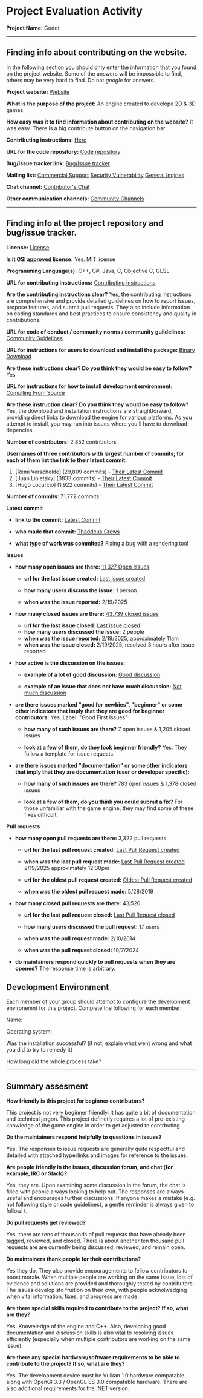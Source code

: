 # Project Evaluation Activity



__Project Name:__ Godot


---

## Finding info about contributing on the website.

In the following section you should only enter the information that you
found on the project website. Some of the answers will be impossible to find, others
may be very hard to find. Do not _google_ for answers.

__Project website:__ [Website](https://godotengine.org/)


__What is the purpose of the project:__ An engine created to develope 2D & 3D games.


__How easy was it to find information about contributing on the website?__ It was easy. There is a big contribute button on the navigation bar.


__Contributing instructions:__ [Here](https://docs.godotengine.org/en/stable/contributing/how_to_contribute.html) 

__URL for the code repository:__ [Code repository](https://github.com/godot-proposals-viewer/godot-proposals-viewer.github.io)

__Bug/Issue tracker link:__ [Bug/Issue tracker](https://github.com/godotengine/godot/issues)

__Mailing list:__ [Commercial Support](support@godotengine.org) [Security Vulnerability](security@godotengine.org) [General Inqiries](contact@godotengine.org)

__Chat channel:__ [Contributor's Chat](https://chat.godotengine.org/home) 

__Other communication channels:__ [Community Channels](https://godotengine.org/community/)

---

## Finding info at the project repository and bug/issue tracker.

__License:__ [License](https://github.com/godotengine/godot/blob/master/LICENSE.txt)

__Is it [OSI approved](https://opensource.org/licenses/alphabetical) license:__ Yes. MIT license

__Programming Language(s):__ C++, C#, Java, C, Objective C, GLSL

__URL for contributing instructions:__ [Contributing instructions](https://github.com/godotengine/godot/blob/master/CONTRIBUTING.md)

__Are the contributing instructions clear?__ Yes, the contributing instructions are comprehensive and provide detailed guidelines on how to report issues, propose features, and submit pull requests. They also include information on coding standards and best practices to ensure consistency and quality in contributions.


__URL for code of conduct / community norms / community guildelines:__  [Community Guidelines](https://godotengine.org/code-of-conduct/)

__URL for instructions for users to download and install the package:__  [Binary Download](https://godotengine.org/download)


__Are these instructions clear? Do you think they would be easy to follow?__ Yes


__URL for instructions for how to install development environment:__  [Compiling From Source](https://docs.godotengine.org/en/latest/contributing/development/compiling/)


__Are these instruction clear? Do you think they would be easy to follow?__ Yes, the download and installation instructions are straightforward, providing direct links to download the engine for various platforms. As you attempt to install, you may run into issues where you'll have to download depencies.


__Number of contributors:__ 2,852 contributors


__Usernames of three contributors with largest number of commits; for
each of them list the link to their latest commit__:

1. [Rémi Verschelde] (29,809 commits) - [Their Latest Commit](https://github.com/godotengine/godot/commit/93d270693079ea7802c9e1334a2e0ecd8529eeed)
2. [Juan Linietsky] (3833 commits) - [Their Latest Commit](https://github.com/godotengine/godot/commit/2ac562cdf8366876381902a0667fec704e357495)
3. [Hugo Locurcio] (1,922 commits) - [Their Latest Commit](https://github.com/godotengine/godot/commit/4905d033e5067cf96b34e26c72e62d8387141eed)


__Number of commits:__ 71,772  commits

__Latest commit__ 

- __link to the commit:__ [Latest Commit](https://github.com/godotengine/godot/pull/103017)

- __who made that commit:__ [Thaddeus Crews](https://github.com/Repiteo)

- __what type of work was commited?__ Fixing a bug with a rendering tool


__Issues__

- __how many open issues are there:__ [11,327 Open Issues](https://github.com/godotengine/godot/issues)

    - __url for the last issue created:__ [Last issue created](https://github.com/godotengine/godot/issues/103045)

    - __how many users discuss the issue:__ 1 person
    
    - __when was the issue reported:__ 2/19/2025
    

- __how many closed issues are there:__ [43,739 closed issues](https://github.com/godotengine/godot/issues?q=is%3Aissue%20state%3Aclosed)
    - __url for the last issue closed:__ [Last issue closed](https://github.com/godotengine/godot/issues/103040)
    - __how many users discussed the issue:__ 2 people
    - __when was the issue reported:__ 2/19/2025, approximately 11am
    - __when was the issue closed:__ 2/19/2025, resolved 3 hours after issue reported

- __how active is the discussion on the issues:__ 

    - __example of a lot of good discussion:__ [Good discussion](https://github.com/godotengine/godot/issues/21789)
    
    - __example of an issue that does not have much discussion:__ [Not much discussion](https://github.com/godotengine/godot/issues/23052)



- __are there issues marked "good for newbies", "beginner" or some other indicators that imply that they are good for beginner contributors:__ Yes. Label: "Good First Issues"

    - __how many of such issues are there?__ 7 open issues & 1,205 closed issues
    
    - __look at a few of them, do they look beginner friendly?__ Yes. They follow a template for issue requests.



- __are there issues marked "documentation" or some other indicators that imply that they are documentation (user or developer specific):__ 

    - __how many of such issues are there?__ 783 open issues & 1,378 closed issues
    
    - __look at a few of them, do you think you could submit a fix?__ For those unfamiliar with the game engine, they may find some of these fixes difficult.



__Pull requests__

- __how many open pull requests are there:__ 3,322 pull requests

    - __url for the last pull request created:__ [Last Pull Request created](https://github.com/godotengine/godot/pull/103044)
    
    - __when was the last pull request made:__ [Last Pull Request created](https://github.com/godotengine/godot/pull/103044) 2/19/2025 approximately 12:30pm

    - __url for the oldest pull request created:__ [Oldest Pull Request created](https://github.com/godotengine/godot/pull/29268)
    
    - __when was the oldest pull request made:__ 5/28/2019

- __how many closed pull requests are there:__ 43,520

    - __url for the last pull request closed:__ [Last Pull Request closed](https://github.com/godotengine/godot/pull/7)
    
    - __how many users discussed the pull request:__ 17 users
    
    - __when was the pull request made:__  2/10/2014
    
    - __when was the pull request closed:__ 10/7/2024
    

- __do maintainers respond quickly to pull requests when they are opened?__ The response time is arbitrary.


## Development Environment 

Each member of your group should attempt to configure the development environemnt 
for this project. Complete the following for each member:

Name: 

Operating system: 

Was the installation successful? (if not, explain what went wrong and 
what you did to try to remedy it)

How long did the whole process take? 


---


## Summary assesment
__How friendly is this project for beginner contributors?__

This project is not very beginner friendly. It has quite a bit of documentation and technical jargon. This project definetly requires a lot of pre-existing knowledge of the game engine in order to get adjusted to contrbuting.


__Do the maintainers respond helpfully to questions in issues?__

Yes. The responses to issue requests are generally quite respectful and detailed with attached hyperlinks and images for reference to the issues.

__Are people friendly in the issues, discussion forum, and chat (for example, IRC or Slack)?__

Yes, they are. Upon examining some discussion in the forum, the chat is filled with people always looking to help out. The responses are always useful and encourages further discussions. If anyone makes a mistake (e.g. not following style or code guidelines), a gentle reminder is always given to followi t.


__Do pull requests get reviewed?__

Yes, there are tens of thousands of pull requests that have already been tagged, reviewed, and closed. There is about another ten thousand pull requests are are currently being discussed, reviewed, and remain open.

__Do maintainers thank people for their contributions?__

Yes they do. They also provide encouragements to fellow contributors to boost morale. When multiple people are working on the same issue, lots of evidence and solutions are provided and thoroughly tested by contributors. The issues develop sto fruition on their own, with people acknolwedging when vital information, fixes, and progress are made. 

__Are there special skills required to contribute to the project? If so, what are they?__

Yes. Knoweledge of the engine and C++. Also, developing good documentation and discussion skills is also vital to resolving issues efficiently (especially when multiple contributors are working on the same issue).

__Are there any special hardware/software requirements to be able to contribute to the project? If so, what are they?__

Yes. The development device must be Vulkan 1.0 hardware compatable along with OpenGl 3.3 / OpenGL ES 3.0 compatable hardware. There are also additional requirements for the .NET version.
